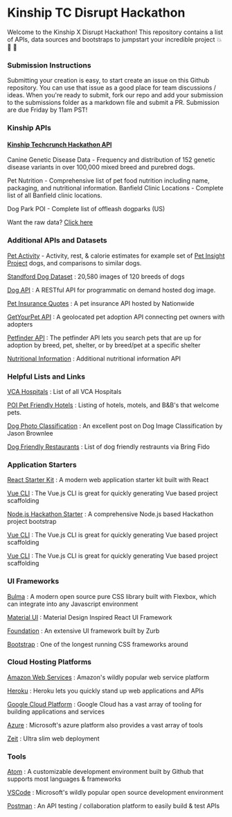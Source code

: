 # Kinship TC Disrupt Hackathon

Welcome to the Kinship X Disrupt Hackathon! This repository contains a list of APIs, data sources and bootstraps to jumpstart your incredible project :boom: :dog: :rocket:

### Submission Instructions

Submitting your creation is easy, to start create an issue on this Github repository. You can use that issue as a good place for team discussions / ideas. When you're ready to submit, fork our repo and add your submission to the submissions folder as a markdown file and submit a PR. Submission are due Friday by 11am PST!

### Kinship APIs
#### [Kinship Techcrunch Hackathon API](https://kinshiptc.docs.apiary.io/)

Canine Genetic Disease Data - Frequency and distribution of 152 genetic disease variants in over 100,000 mixed breed and purebred dogs.

Pet Nutrition - Comprehensive list of pet food nutrition including name, packaging, and nutritional information.
Banfield Clinic Locations - Complete list of all Banfield clinic locations.

Dog Park POI - Complete list of offleash dogparks (US)

Want the raw data? [Click here](https://www.dropbox.com/sh/xlvwe5bqkoy99gv/AAAUemKETFTOE0gtnEbuAKNNa?dl=0)

### Additional APIs and Datasets

[Pet Activity](https://www.dropbox.com/s/ahsoiels336wazo/Pet-Activity.csv?dl=0) - Activity, rest, & calorie estimates for example set of [Pet Insight Project](https://www.petinsight.com/) dogs, and comparisons to similar dogs.

[Standford Dog Dataset](https://www.kaggle.com/jessicali9530/stanford-dogs-dataset) : 20,580 images of 120 breeds of dogs

[Dog API](https://github.com/ElliottLandsborough/dog-ceo-api) : A RESTful API for programmatic on demand hosted dog image.

[Pet Insurance Quotes](https://developer2.nationwide.com/swagger/Pet%20Insurance%20Quote%20V1) : A pet insurance API hosted by Nationwide

[GetYourPet API](https://getyourpet.com/api-documentation/) : A geolocated pet adoption API connecting pet owners with adopters

[Petfinder API](https://www.petfinder.com/developers/api-docs) : The petfinder API lets you search pets that are up for adoption by breed, pet, shelter, or by breed/pet at a specific shelter

[Nutritional Information](https://documenter.getpostman.com/view/2237155/SVmvTJih?version=latest) : Additional nutritional information API

### Helpful Lists and Links

[VCA Hospitals](https://vcahospitals.com/find-a-hospital/location-directory) : List of all VCA Hospitals

[POI Pet Friendly Hotels](http://www.poi-factory.com/node/10677) : Listing of hotels, motels, and B&B's that welcome pets.

[Dog Photo Classification](https://machinelearningmastery.com/how-to-develop-a-convolutional-neural-network-to-classify-photos-of-dogs-and-cats/) : An excellent post on Dog Image Classification by Jason Brownlee

[Dog Friendly Restaurants](https://www.bringfido.com/restaurant/region/united_states/) : List of dog friendly restraunts via Bring Fido

### Application Starters

[React Starter Kit](https://github.com/kriasoft/react-starter-kit) : A modern web application starter kit built with React

[Vue CLI](https://cli.vuejs.org) : The Vue.js CLI is great for quickly generating Vue based project scaffolding

[Node.js Hackathon Starter](https://github.com/sahat/hackathon-starter) : A comprehensive Node.js based Hackathon project bootstrap

[Vue CLI](https://cli.vuejs.org) : The Vue.js CLI is great for quickly generating Vue based project scaffolding

[Vue CLI](https://cli.vuejs.org) : The Vue.js CLI is great for quickly generating Vue based project scaffolding

### UI Frameworks

[Bulma](https://bulma.io) : A modern open source pure CSS library built with Flexbox, which can integrate into any Javascript environment

[Material UI](https://material-ui.com) : Material Design Inspired React UI Framework

[Foundation](https://foundation.zurb.com) : An extensive UI framework built by Zurb

[Bootstrap](https://getbootstrap.com) : One of the longest running CSS frameworks around

### Cloud Hosting Platforms

[Amazon Web Services](https://aws.amazon.com/) : Amazon's wildly popular web service platform

[Heroku](https://www.heroku.com/) : Heroku lets you quickly stand up web applications and APIs

[Google Cloud Platform](https://cloud.google.com/) : Google Cloud has a vast array of tooling for building applications and services

[Azure](https://azure.microsoft.com/en-us/) : Microsoft's azure platform also provides a vast array of tools

[Zeit](https://zeit.co) : Ultra slim web deployment

### Tools

[Atom](https://atom.io) : A customizable development environment built by Github that supports most languages & frameworks

[VSCode](https://code.visualstudio.com/) : Microsoft's wildly popular open source development environment

[Postman](https://www.getpostman.com/) : An API testing / collaboration platform to easily build & test APIs
